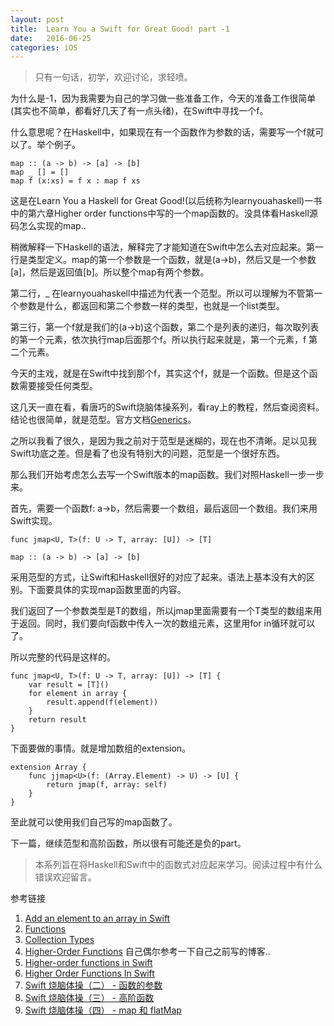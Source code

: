 ```yaml
---
layout: post
title:  Learn You a Swift for Great Good! part -1
date:   2016-06-25
categories: iOS
---
```


> 只有一句话，初学，欢迎讨论，求轻喷。

为什么是-1，因为我需要为自己的学习做一些准备工作，今天的准备工作很简单(其实也不简单，都看好几天了有一点头绪)，在Swift中寻找一个f。

什么意思呢？在Haskell中，如果现在有一个函数作为参数的话，需要写一个f就可以了。举个例子。

```
map :: (a -> b) -> [a] -> [b]
map _ [] = []
map f (x:xs) = f x : map f xs
```

这是在Learn You a Haskell for Great Good!(以后统称为learnyouahaskell)一书中的第六章Higher order functions中写的一个map函数的。没具体看Haskell源码怎么实现的map..

稍微解释一下Haskell的语法，解释完了才能知道在Swift中怎么去对应起来。第一行是类型定义。map的第一个参数是一个函数，就是(a->b)，然后又是一个参数[a]，然后是返回值[b]。所以整个map有两个参数。

第二行，_ 在learnyouahaskell中描述为代表一个范型。所以可以理解为不管第一个参数是什么，都返回和第二个参数一样的类型，也就是一个list类型。

第三行，第一个f就是我们的(a->b)这个函数，第二个是列表的递归，每次取列表的第一个元素，依次执行map后面那个f。所以执行起来就是，第一个元素，f 第二个元素。

今天的主戏，就是在Swift中找到那个f，其实这个f，就是一个函数。但是这个函数需要接受任何类型。

这几天一直在看，看唐巧的Swift烧脑体操系列，看ray上的教程，然后查阅资料。结论也很简单，就是范型。官方文档[Generics](https://developer.apple.com/library/ios/documentation/Swift/Conceptual/Swift_Programming_Language/Generics.html)。

之所以我看了很久，是因为我之前对于范型是迷糊的，现在也不清晰。足以见我Swift功底之差。但是看了也没有特别大的问题，范型是一个很好东西。

那么我们开始考虑怎么去写一个Swift版本的map函数。我们对照Haskell一步一步来。

首先，需要一个函数f: a->b，然后需要一个数组，最后返回一个数组。我们来用Swift实现。

`func jmap<U, T>(f: U -> T, array: [U]) -> [T]`

`map :: (a -> b) -> [a] -> [b]`


采用范型的方式，让Swift和Haskell很好的对应了起来。语法上基本没有大的区别。下面要具体的实现map函数里面的内容。

我们返回了一个参数类型是T的数组，所以jmap里面需要有一个T类型的数组来用于返回。同时，我们要向f函数中传入一次的数组元素，这里用for in循环就可以了。

所以完整的代码是这样的。

```
func jmap<U, T>(f: U -> T, array: [U]) -> [T] {
    var result = [T]()
    for element in array {
        result.append(f(element))
    }
    return result
}
```

下面要做的事情。就是增加数组的extension。

```
extension Array {
    func jjmap<U>(f: (Array.Element) -> U) -> [U] {
        return jmap(f, array: self)
    }
}
```

至此就可以使用我们自己写的map函数了。

下一篇，继续范型和高阶函数，所以很有可能还是负的part。

> 本系列旨在将Haskell和Swift中的函数式对应起来学习。阅读过程中有什么错误欢迎留言。

参考链接

1. [Add an element to an array in Swift](http://stackoverflow.com/questions/24002733/add-an-element-to-an-array-in-swift)
2. [Functions](https://developer.apple.com/library/ios/documentation/Swift/Conceptual/Swift_Programming_Language/Functions.html)
3. [Collection Types](https://developer.apple.com/library/ios/documentation/Swift/Conceptual/Swift_Programming_Language/CollectionTypes.html)
4. [Higher-Order Functions](http://walkginkgo.com/free/2016/03/06/Higher-Order-Functions.html) 自己偶尔参考一下自己之前写的博客..
5. [Higher-order functions in Swift](https://ijoshsmith.com/2015/12/09/higher-order-functions-in-swift/)
6. [Higher Order Functions In Swift](https://medium.com/@ivicamil/higher-order-functions-in-swift-part-1-d8e75f963d13#.a1nb2nvjr)
7. [Swift 烧脑体操（二） - 函数的参数](http://blog.devtang.com/2016/02/27/swift-gym-2-function-argument/)
8. [Swift 烧脑体操（三） - 高阶函数](http://blog.devtang.com/2016/02/27/swift-gym-3-higher-order-function/)
9. [Swift 烧脑体操（四） - map 和 flatMap](http://blog.devtang.com/2016/03/05/swift-gym-4-map-and-flatmap/)





